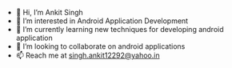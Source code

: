 - 👋 Hi, I’m Ankit Singh
- 👀 I’m interested in Android Application Development
- 🌱 I’m currently learning new techniques for developing android application
- 💞️ I’m looking to collaborate on android applications
- 📫 Reach me at singh.ankit12292@yahoo.in

<!---
singh12292/singh12292 is a ✨ special ✨ repository because its `README.md` (this file) appears on your GitHub profile.
You can click the Preview link to take a look at your changes.
--->
